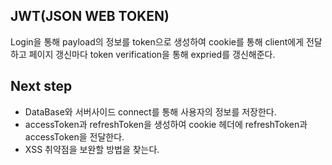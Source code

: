 ## JWT(JSON WEB TOKEN)

Login을 통해 payload의 정보를 token으로 생성하여 cookie를 통해 client에게 전달하고 페이지 갱신마다 token verification을 통해 expried를 갱신해준다.

## Next step
- DataBase와 서버사이드 connect를 통해 사용자의 정보를 저장한다.
- accessToken과 refreshToken을 생성하여 cookie 헤더에 refreshToken과 accessToken을 전달한다.
- XSS 취약점을 보완할 방법을 찾는다.
